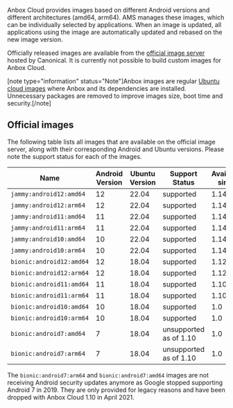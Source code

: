 Anbox Cloud provides images based on different Android versions and different architectures (amd64, arm64). AMS manages these images, which can be individually selected by applications. When an image is updated, all applications using the image are automatically updated and rebased on the new image version.

Officially released images are available from the [official image server](https://images.anbox-cloud.io) hosted by Canonical. It is currently not possible to build custom images for Anbox Cloud.

[note type="information" status="Note"]Anbox images are regular [Ubuntu cloud images](https://cloud-images.ubuntu.com/) where Anbox and its dependencies are installed. Unnecessary packages are removed to improve images size, boot time and security.[/note]

## Official images

The following table lists all images that are available on the official image server, along with their corresponding Android and Ubuntu versions. Please note the support status for each of the images.

| Name                        | Android Version | Ubuntu Version | Support Status     | Available since |
|-----------------------------|-----------------|----------------|------------|---------------|
| `jammy:android12:amd64`     | 12              | 22.04          | supported | 1.14 |
| `jammy:android12:arm64`     | 12              | 22.04          | supported | 1.14 |
| `jammy:android11:amd64`     | 11              | 22.04          | supported | 1.14 |
| `jammy:android11:arm64`     | 11              | 22.04          | supported | 1.14 |
| `jammy:android10:amd64`     | 10              | 22.04          | supported | 1.14 |
| `jammy:android10:arm64`     | 10              | 22.04          | supported | 1.14 |
| `bionic:android12:amd64`    | 12              | 18.04          | supported | 1.12 |
| `bionic:android12:arm64`    | 12              | 18.04          | supported | 1.12 |
| `bionic:android11:amd64`    | 11              | 18.04          | supported | 1.10 |
| `bionic:android11:arm64`    | 11              | 18.04          | supported | 1.10 |
| `bionic:android10:amd64`    | 10              | 18.04          | supported | 1.0  |
| `bionic:android10:arm64`    | 10              | 18.04          | supported | 1.0  |
| `bionic:android7:amd64`     | 7               | 18.04          | unsupported as of 1.10 | 1.0 |
| `bionic:android7:arm64`     | 7               | 18.04          | unsupported as of 1.10 | 1.0 |

The `bionic:android7:arm64` and `bionic:android7:amd64` images are not receiving Android security updates anymore as Google stopped supporting Android 7 in 2019. They are only provided for legacy reasons and have been dropped with Anbox Cloud 1.10 in April 2021.
